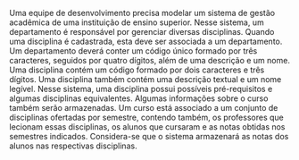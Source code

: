Uma equipe de desenvolvimento precisa modelar um sistema de gestão acadêmica de uma instituição de ensino superior. Nesse sistema, um departamento é responsável por gerenciar diversas disciplinas. Quando uma disciplina é cadastrada, esta deve ser associada a um departamento. Um departamento deverá conter um código único formado por três caracteres, seguidos por quatro dígitos, além de uma descrição e um nome. Uma disciplina contém um código formado por dois caracteres e três dígitos. Uma disciplina também contém uma descrição textual e um nome legível.
Nesse sistema, uma disciplina possui possíveis pré-requisitos e algumas disciplinas equivalentes. Algumas informações sobre o curso também serão armazenadas. Um curso está associado a um conjunto de disciplinas ofertadas por semestre, contendo também, os professores que lecionam essas disciplinas, os alunos que cursaram e as notas obtidas nos semestres indicados. Considera-se que o sistema armazenará as notas dos alunos nas respectivas disciplinas.

